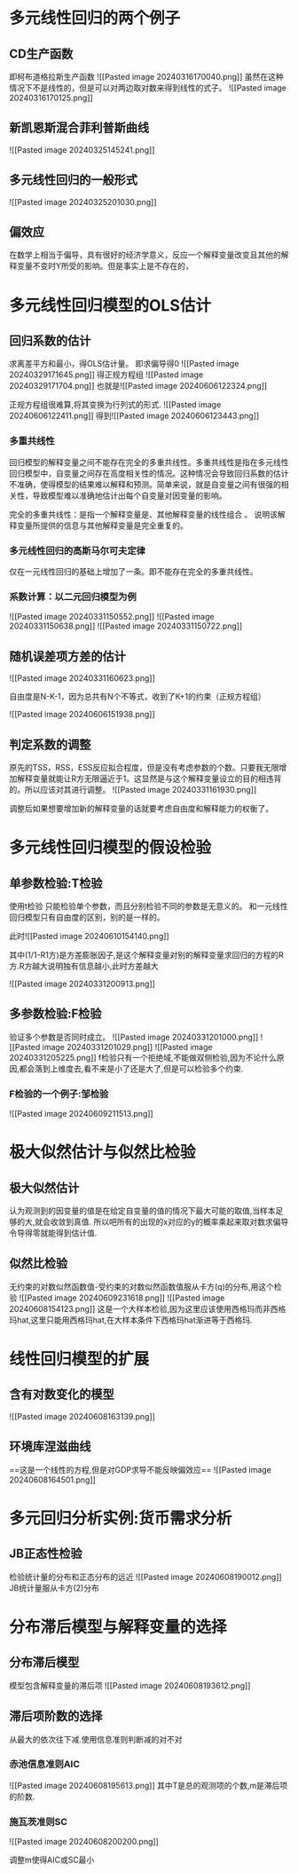  
# 多元线性回归的两个例子

## CD生产函数

即柯布道格拉斯生产函数
![[Pasted image 20240316170040.png]]
虽然在这种情况下不是线性的，但是可以对两边取对数来得到线性的式子。
![[Pasted image 20240316170125.png]]

## 新凯恩斯混合菲利普斯曲线

![[Pasted image 20240325145241.png]]

## 多元线性回归的一般形式

![[Pasted image 20240325201030.png]]
## 偏效应

在数学上相当于偏导，具有很好的经济学意义，反应一个解释变量改变且其他的解释变量不变时Y所受的影响。但是事实上是不存在的，

# 多元线性回归模型的OLS估计

## 回归系数的估计

求离差平方和最小，得OLS估计量。
即求偏导得0
![[Pasted image 20240329171645.png]]
得正规方程组
![[Pasted image 20240329171704.png]]
也就是![[Pasted image 20240606122324.png]]

正规方程组很难算,将其变换为行列式的形式.
![[Pasted image 20240606122411.png]]
得到![[Pasted image 20240606123443.png]]

### 多重共线性

回归模型的解释变量之间不能存在完全的多重共线性。多重共线性是指在多元线性回归模型中，自变量之间存在高度相关性的情况。这种情况会导致回归系数的估计不准确，使得模型的结果难以解释和预测。简单来说，就是自变量之间有很强的相关性，导致模型难以准确地估计出每个自变量对因变量的影响。

完全的多重共线性：是指一个解释变量是、其他解释变量的线性组合 。 说明该解释变量所提供的信息与其他解释变量是完全重复的。

### 多元线性回归的高斯马尔可夫定律

仅在一元线性回归的基础上增加了一条。即不能存在完全的多重共线性。

### 系数计算：以二元回归模型为例

![[Pasted image 20240331150552.png]]
![[Pasted image 20240331150638.png]]
![[Pasted image 20240331150722.png]]

## 随机误差项方差的估计

![[Pasted image 20240331160623.png]]

自由度是N-K-1，因为总共有N个不等式，收到了K+1的约束（正规方程组）

![[Pasted image 20240606151938.png]]

## 判定系数的调整

原先的TSS，RSS，ESS反应拟合程度，但是没有考虑参数的个数。只要我无限增加解释变量就能让R方无限逼近于1。这显然是与这个解释变量设立的目的相违背的。所以应该对其进行调整。
![[Pasted image 20240331161930.png]]

调整后如果想要增加新的解释变量的话就要考虑自由度和解释能力的权衡了。

# 多元线性回归模型的假设检验

## 单参数检验:T检验

使用t检验
只能检验单个参数，而且分别检验不同的参数是无意义的。
和一元线性回归模型只有自由度的区别，别的是一样的。

此时![[Pasted image 20240610154140.png]]

其中(1/1-R1方)是方差膨胀因子,是这个解释变量对别的解释变量求回归的方程的R方.R方越大说明独有信息越小,此时方差越大

![[Pasted image 20240331200913.png]]

## 多参数检验:F检验

验证多个参数是否同时成立。
![[Pasted image 20240331201000.png]]
![[Pasted image 20240331201029.png]]
![[Pasted image 20240331205225.png]]
f检验只有一个拒绝域,不能做双侧检验,因为不论什么原因,都会落到上维度去,看不来是小了还是大了,但是可以检验多个约束. 

### F检验的一个例子:邹检验

![[Pasted image 20240609211513.png]]

# 极大似然估计与似然比检验

## 极大似然估计

认为观测到的因变量的值是在给定自变量的值的情况下最大可能的取值,当样本足够的大,就会收敛到真值.
所以吧所有的出现的x对应的y的概率乘起来取对数求偏导令导得零就能得到估计值.

## 似然比检验

无约束的对数似然函数值-受约束的对数似然函数值服从卡方(q)的分布,用这个检验
![[Pasted image 20240609231618.png]]
![[Pasted image 20240608154123.png]]
这是一个大样本检验,因为这里应该使用西格玛而非西格玛hat,这里只能用西格玛hat,在大样本条件下西格玛hat渐进等于西格玛.

# 线性回归模型的扩展

## 含有对数变化的模型

![[Pasted image 20240608163139.png]]

## 环境库涅滋曲线

==这是一个线性的方程,但是对GDP求导不能反映偏效应==
![[Pasted image 20240608164501.png]]

# 多元回归分析实例:货币需求分析

## JB正态性检验

检验统计量的分布和正态分布的远近
![[Pasted image 20240608190012.png]]
JB统计量服从卡方(2)分布

# 分布滞后模型与解释变量的选择

## 分布滞后模型

模型包含解释变量的滞后项
![[Pasted image 20240608193612.png]]

## 滞后项阶数的选择

从最大的依次往下减.使用信息准则判断减的对不对

### 赤池信息准则AIC

![[Pasted image 20240608195613.png]]
其中T是总的观测项的个数,m是滞后项的阶数.

### 施瓦茨准则SC

![[Pasted image 20240608200200.png]]

调整m使得AIC或SC最小